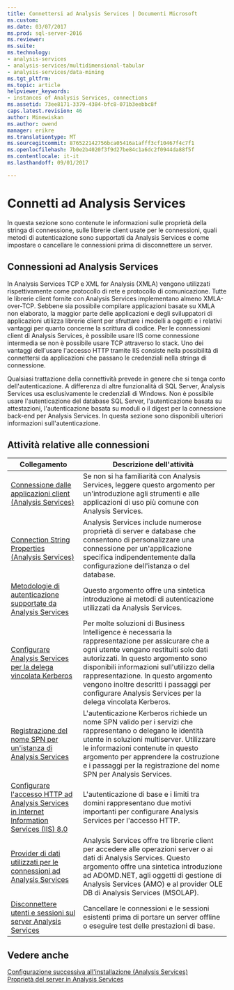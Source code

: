 ```yaml
---
title: Connettersi ad Analysis Services | Documenti Microsoft
ms.custom: 
ms.date: 03/07/2017
ms.prod: sql-server-2016
ms.reviewer: 
ms.suite: 
ms.technology:
- analysis-services
- analysis-services/multidimensional-tabular
- analysis-services/data-mining
ms.tgt_pltfrm: 
ms.topic: article
helpviewer_keywords:
- instances of Analysis Services, connections
ms.assetid: 73ee8171-3379-4384-bfc8-071b3eebbc8f
caps.latest.revision: 46
author: Minewiskan
ms.author: owend
manager: erikre
ms.translationtype: MT
ms.sourcegitcommit: 876522142756bca05416a1afff3cf10467f4c7f1
ms.openlocfilehash: 7b0e2b4020f3f9d27be84c1a6dc2f0944da88f5f
ms.contentlocale: it-it
ms.lasthandoff: 09/01/2017

---
```

# <a name="connect-to-analysis-services"></a>Connetti ad Analysis Services
  In questa sezione sono contenute le informazioni sulle proprietà della stringa di connessione, sulle librerie client usate per le connessioni, quali metodi di autenticazione sono supportati da Analysis Services e come impostare o cancellare le connessioni prima di disconnettere un server.  
  
## <a name="analysis-services-connections"></a>Connessioni ad Analysis Services  
 In Analysis Services TCP e XML for Analysis (XMLA) vengono utilizzati rispettivamente come protocollo di rete e protocollo di comunicazione. Tutte le librerie client fornite con Analysis Services implementano almeno XMLA-over-TCP. Sebbene sia possibile compilare applicazioni basate su XMLA non elaborato, la maggior parte delle applicazioni e degli sviluppatori di applicazioni utilizza librerie client per sfruttare i modelli a oggetti e i relativi vantaggi per quanto concerne la scrittura di codice. Per le connessioni client di Analysis Services, è possibile usare IIS come connessione intermedia se non è possibile usare TCP attraverso lo stack. Uno dei vantaggi dell'usare l'accesso HTTP tramite IIS consiste nella possibilità di connettersi da applicazioni che passano le credenziali nella stringa di connessione.  
  
 Qualsiasi trattazione della connettività prevede in genere che si tenga conto dell'autenticazione. A differenza di altre funzionalità di SQL Server, Analysis Services usa esclusivamente le credenziali di Windows. Non è possibile usare l'autenticazione del database SQL Server, l'autenticazione basata su attestazioni, l'autenticazione basata su moduli o il digest per la connessione back-end per Analysis Services. In questa sezione sono disponibili ulteriori informazioni sull'autenticazione.  
  
##  <a name="bkmk_clientApps"></a> Attività relative alle connessioni  
  
|Collegamento|Descrizione dell'attività|  
|----------|----------------------|  
|[Connessione dalle applicazioni client &#40;Analysis Services&#41;](../../analysis-services/instances/connect-from-client-applications-analysis-services.md)|Se non si ha familiarità con Analysis Services, leggere questo argomento per un'introduzione agli strumenti e alle applicazioni di uso più comune con Analysis Services.|  
|[Connection String Properties &#40;Analysis Services&#41;](../../analysis-services/instances/connection-string-properties-analysis-services.md)|Analysis Services include numerose proprietà di server e database che consentono di personalizzare una connessione per un'applicazione specifica indipendentemente dalla configurazione dell'istanza o del database.|  
|[Metodologie di autenticazione supportate da Analysis Services](../../analysis-services/instances/authentication-methodologies-supported-by-analysis-services.md)|Questo argomento offre una sintetica introduzione ai metodi di autenticazione utilizzati da Analysis Services.|  
|[Configurare Analysis Services per la delega vincolata Kerberos](../../analysis-services/instances/configure-analysis-services-for-kerberos-constrained-delegation.md)|Per molte soluzioni di Business Intelligence è necessaria la rappresentazione per assicurare che a ogni utente vengano restituiti solo dati autorizzati. In questo argomento sono disponibili informazioni sull'utilizzo della rappresentazione. In questo argomento vengono inoltre descritti i passaggi per configurare Analysis Services per la delega vincolata Kerberos.|  
|[Registrazione del nome SPN per un'istanza di Analysis Services](../../analysis-services/instances/spn-registration-for-an-analysis-services-instance.md)|L'autenticazione Kerberos richiede un nome SPN valido per i servizi che rappresentano o delegano le identità utente in soluzioni multiserver. Utilizzare le informazioni contenute in questo argomento per apprendere la costruzione e i passaggi per la registrazione del nome SPN per Analysis Services.|  
|[Configurare l'accesso HTTP ad Analysis Services in Internet Information Services &#40;IIS&#41; 8.0](../../analysis-services/instances/configure-http-access-to-analysis-services-on-iis-8-0.md)|L'autenticazione di base e i limiti tra domini rappresentano due motivi importanti per configurare Analysis Services per l'accesso HTTP.|  
|[Provider di dati utilizzati per le connessioni ad Analysis Services](../../analysis-services/instances/data-providers-used-for-analysis-services-connections.md)|Analysis Services offre tre librerie client per accedere alle operazioni server o ai dati di Analysis Services. Questo argomento offre una sintetica introduzione ad ADOMD.NET, agli oggetti di gestione di Analysis Services (AMO) e al provider OLE DB di Analysis Services (MSOLAP).|  
|[Disconnettere utenti e sessioni sul server Analysis Services](../../analysis-services/instances/disconnect-users-and-sessions-on-analysis-services-server.md)|Cancellare le connessioni e le sessioni esistenti prima di portare un server offline o eseguire test delle prestazioni di base.|  
  
## <a name="see-also"></a>Vedere anche  
 [Configurazione successiva all'installazione &#40;Analysis Services&#41;](../../analysis-services/instances/post-install-configuration-analysis-services.md)   
 [Proprietà del server in Analysis Services](../../analysis-services/server-properties/server-properties-in-analysis-services.md)   
  
  
